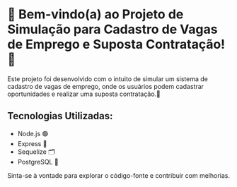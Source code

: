 # 🚀 Bem-vindo(a) ao Projeto de Simulação para Cadastro de Vagas de Emprego e Suposta Contratação! 📝

Este projeto foi desenvolvido com o intuito de simular um sistema de cadastro de vagas de emprego, onde os usuários podem cadastrar oportunidades e realizar uma suposta contratação.🌟

## Tecnologias Utilizadas:
- Node.js 🟢
- Express 🚀
- Sequelize 🗂️
- PostgreSQL 🐘

Sinta-se à vontade para explorar o código-fonte e contribuir com melhorias. 
